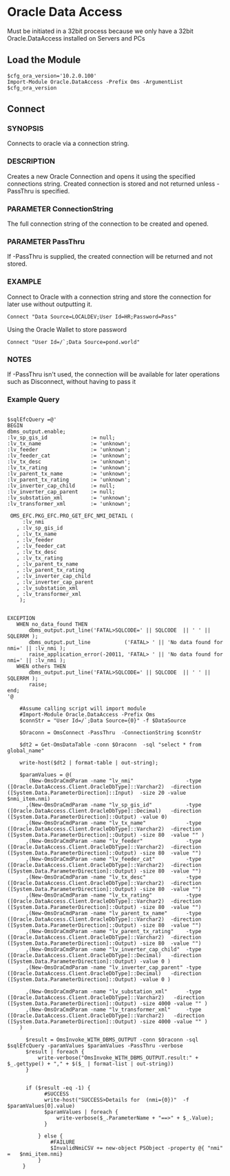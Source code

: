 # Oracle Data Access #

Must be initiated in a 32bit process because we only have a 32bit Oracle.DataAccess installed on Servers and PCs


## Load the Module ##

~~~
$cfg_ora_version='10.2.0.100'
Import-Module Oracle.DataAccess -Prefix Oms -ArgumentList $cfg_ora_version

~~~

## Connect ##

### SYNOPSIS ###

Connects to oracle via a connection string.

### DESCRIPTION ###
Creates a new Oracle Connection and opens it using the specified connections string.
Created connection is stored and not returned unless -PassThru is specified.

### PARAMETER ConnectionString ###
The full connection string of the connection to be created and opened.

### PARAMETER PassThru ###
If -PassThru is supplied, the created connection will be returned and not stored.

### EXAMPLE ###
Connect to Oracle with a connection string and store the connection for later use without outputting it.

	Connect "Data Source=LOCALDEV;User Id=HR;Password=Pass"

Using the Oracle Wallet to store password

	Connect "User Id=/`;Data Source=pond.world"

### NOTES ###
If -PassThru isn't used, the connection will be available for later operations such as Disconnect, without having to pass it




### Example Query ###


~~~

$sqlEfcQuery =@'
BEGIN
dbms_output.enable;
:lv_sp_gis_id              := null;
:lv_tx_name                := 'unknown';
:lv_feeder                 := 'unknown';
:lv_feeder_cat             := 'unknown';
:lv_tx_desc                := 'unknown';
:lv_tx_rating              := 'unknown';
:lv_parent_tx_name         := 'unknown';
:lv_parent_tx_rating       := 'unknown';
:lv_inverter_cap_child     := null;
:lv_inverter_cap_parent    := null;
:lv_substation_xml         := 'unknown';
:lv_transformer_xml        := 'unknown';

 OMS_EFC.PKG_EFC.PRO_GET_EFC_NMI_DETAIL (
     :lv_nmi
   , :lv_sp_gis_id
   , :lv_tx_name
   , :lv_feeder
   , :lv_feeder_cat
   , :lv_tx_desc
   , :lv_tx_rating
   , :lv_parent_tx_name
   , :lv_parent_tx_rating
   , :lv_inverter_cap_child
   , :lv_inverter_cap_parent
   , :lv_substation_xml
   , :lv_transformer_xml
    );


EXCEPTION
   WHEN no_data_found THEN
       dbms_output.put_line('FATAL>SQLCODE=' || SQLCODE  || ' ' ||  SQLERRM );
       dbms_output.put_line           ('FATAL> ' || 'No data found for nmi=' || :lv_nmi );
       raise_application_error(-20011, 'FATAL> ' || 'No data found for nmi=' || :lv_nmi );
   WHEN others THEN
       dbms_output.put_line('FATAL>SQLCODE=' || SQLCODE  || ' ' ||  SQLERRM );
       raise;
end;
'@

	#Assume calling script will import module
	#Import-Module Oracle.DataAccess -Prefix Oms
	$connStr = "User Id=/`;Data Source={0}" -f $DataSource

	$Oraconn = OmsConnect -PassThru  -ConnectionString $connStr

	$dt2 = Get-OmsDataTable -conn $Oraconn  -sql "select * from global_name"

	write-host($dt2 | format-table | out-string);

    $paramValues = @(
       (New-OmsOraCmdParam -name "lv_nmi"                 -type ([Oracle.DataAccess.Client.OracleDbType]::Varchar2)  -direction ([System.Data.ParameterDirection]::Input)  -size 20 -value $nmi_item.nmi)
      ,(New-OmsOraCmdParam -name "lv_sp_gis_id"           -type ([Oracle.DataAccess.Client.OracleDbType]::Decimal)   -direction ([System.Data.ParameterDirection]::Output) -value 0)
      ,(New-OmsOraCmdParam -name "lv_tx_name"             -type ([Oracle.DataAccess.Client.OracleDbType]::Varchar2)  -direction ([System.Data.ParameterDirection]::Output) -size 80  -value "" )
      ,(New-OmsOraCmdParam -name "lv_feeder"              -type ([Oracle.DataAccess.Client.OracleDbType]::Varchar2)  -direction ([System.Data.ParameterDirection]::Output) -size 80  -value "")
      ,(New-OmsOraCmdParam -name "lv_feeder_cat"          -type ([Oracle.DataAccess.Client.OracleDbType]::Varchar2)  -direction ([System.Data.ParameterDirection]::Output) -size 80  -value "")
      ,(New-OmsOraCmdParam -name "lv_tx_desc"             -type ([Oracle.DataAccess.Client.OracleDbType]::Varchar2)  -direction ([System.Data.ParameterDirection]::Output) -size 80  -value "")
      ,(New-OmsOraCmdParam -name "lv_tx_rating"           -type ([Oracle.DataAccess.Client.OracleDbType]::Varchar2)  -direction ([System.Data.ParameterDirection]::Output) -size 80  -value "")
      ,(New-OmsOraCmdParam -name "lv_parent_tx_name"      -type ([Oracle.DataAccess.Client.OracleDbType]::Varchar2)  -direction ([System.Data.ParameterDirection]::Output) -size 80  -value "")
      ,(New-OmsOraCmdParam -name "lv_parent_tx_rating"    -type ([Oracle.DataAccess.Client.OracleDbType]::Varchar2)  -direction ([System.Data.ParameterDirection]::Output) -size 80  -value "")
      ,(New-OmsOraCmdParam -name "lv_inverter_cap_child"  -type ([Oracle.DataAccess.Client.OracleDbType]::Decimal)   -direction ([System.Data.ParameterDirection]::Output) -value 0 )
      ,(New-OmsOraCmdParam -name "lv_inverter_cap_parent" -type ([Oracle.DataAccess.Client.OracleDbType]::Decimal)   -direction ([System.Data.ParameterDirection]::Output) -value 0 )

      ,(New-OmsOraCmdParam -name "lv_substation_xml"      -type ([Oracle.DataAccess.Client.OracleDbType]::Varchar2)   -direction ([System.Data.ParameterDirection]::Output) -size 4000 -value "" )
      ,(New-OmsOraCmdParam -name "lv_transformer_xml"     -type ([Oracle.DataAccess.Client.OracleDbType]::Varchar2)   -direction ([System.Data.ParameterDirection]::Output) -size 4000 -value "" )
    )

      $result = OmsInvoke_WITH_DBMS_OUTPUT -conn $Oraconn -sql $sqlEfcQuery -paramValues $paramValues -PassThru -verbose
      $result | foreach {
          write-verbose("OmsInvoke_WITH_DBMS_OUTPUT.result:" + $_.gettype() + "," + $($_ | format-list | out-string))
      }


      if ($result -eq -1) {
            #SUCCESS
            write-host("SUCCESS>Details for  (nmi={0})"  -f $paramValues[0].value)
            $paramValues | foreach {
                write-verbose($_.ParameterName + "==>" + $_.Value);
            }

          } else {
              #FAILURE
              $InvalidNmiCSV += new-object PSObject -property @{ "nmi" =   $nmi_item.nmi}
          }
	 }


~~~
